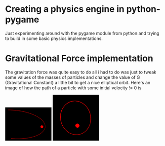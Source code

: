 # Creating a physics engine in python-pygame
Just experimenting around with the pygame module from python and trying to build in some basic physics implementations.

# Gravitational Force implementation
The gravitation force was quite easy to do all i had to do was just to tweak some values of the masses of particles and change the value of G (Gravitational Constant) a little bit to get a nice elliptical orbit. Here's an image of how the path of a particle with some initial velocity != 0 is

<img src="https://github.com/Vaibhav34543/Pygame_Physics/blob/main/Gravitation_Force/Illustration1.png?raw=true" width=150>
<img src="https://github.com/Vaibhav34543/Pygame_Physics/blob/main/Gravitation_Force/Illustration2.png?raw=true" width=150>
